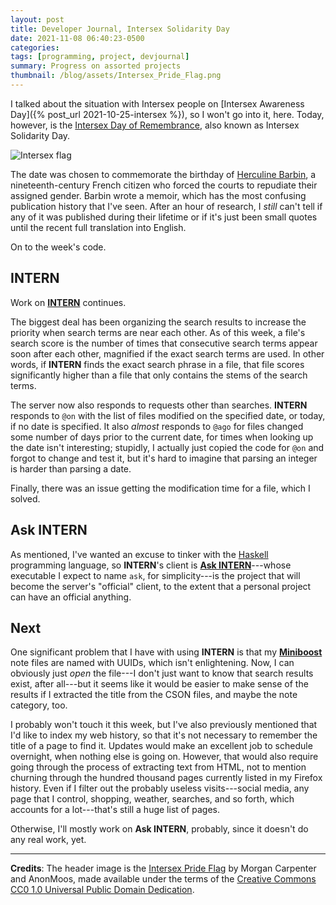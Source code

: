 ```yaml
---
layout: post
title: Developer Journal, Intersex Solidarity Day
date: 2021-11-08 06:40:23-0500
categories:
tags: [programming, project, devjournal]
summary: Progress on assorted projects
thumbnail: /blog/assets/Intersex_Pride_Flag.png
---
```


I talked about the situation with Intersex people on [Intersex Awareness Day]({% post_url 2021-10-25-intersex %}), so I won't go into it, here.  Today, however, is the [Intersex Day of Remembrance](https://en.wikipedia.org/wiki/Intersex_Day_of_Remembrance), also known as Intersex Solidarity Day.

![Intersex flag](/blog/assets/Intersex_Pride_Flag.png "I see no reason not to recycle the flag from two weeks ago...")

The date was chosen to commemorate the birthday of [Herculine Barbin](https://en.wikipedia.org/wiki/Herculine_Barbin), a nineteenth-century French citizen who forced the courts to repudiate their assigned gender.  Barbin wrote a memoir, which has the most confusing publication history that I've seen.  After an hour of research, I *still* can't tell if any of it was published during their lifetime or if it's just been small quotes until the recent full translation into English.

On to the week's code.

## INTERN

Work on [**INTERN**](https://github.com/jcolag/intern) continues.

The biggest deal has been organizing the search results to increase the priority when search terms are near each other.  As of this week, a file's search score is the number of times that consecutive search terms appear soon after each other, magnified if the exact search terms are used.  In other words, if **INTERN** finds the exact search phrase in a file, that file scores significantly higher than a file that only contains the stems of the search terms.

The server now also responds to requests other than searches.  **INTERN** responds to `@on` with the list of files modified on the specified date, or today, if no date is specified.  It also *almost* responds to `@ago` for files changed some number of days prior to the current date, for times when looking up the date isn't interesting; stupidly, I actually just copied the code for `@on` and forgot to change and test it, but it's hard to imagine that parsing an integer is harder than parsing a date.

Finally, there was an issue getting the modification time for a file, which I solved.

## Ask INTERN

As mentioned, I've wanted an excuse to tinker with the [Haskell](https://www.haskell.org/) programming language, so **INTERN**'s client is [**Ask INTERN**](https://github.com/jcolag/ask-intern)---whose executable I expect to name `ask`, for simplicity---is the project that will become the server's "official" client, to the extent that a personal project can have an official anything.

## Next

One significant problem that I have with using **INTERN** is that my [**Miniboost**](https://github.com/jcolag/Miniboost) note files are named with UUIDs, which isn't enlightening.  Now, I can obviously just *open* the file---I don't just want to know that search results exist, after all---but it seems like it would be easier to make sense of the results if I extracted the title from the CSON files, and maybe the note category, too.

I probably won't touch it this week, but I've also previously mentioned that I'd like to index my web history, so that it's not necessary to remember the title of a page to find it.  Updates would make an excellent job to schedule overnight, when nothing else is going on.  However, that would also require going through the process of extracting text from HTML, not to mention churning through the hundred thousand pages currently listed in my Firefox history.  Even if I filter out the probably useless visits---social media, any page that I control, shopping, weather, searches, and so forth, which accounts for a lot---that's still a huge list of pages.

Otherwise, I'll mostly work on **Ask INTERN**, probably, since it doesn't do any real work, yet.

* * *

**Credits**:  The header image is the [Intersex Pride Flag](https://ihra.org.au/22773/an-intersex-flag/) by Morgan Carpenter and AnonMoos, made available under the terms of the [Creative Commons CC0 1.0 Universal Public Domain Dedication](https://creativecommons.org/publicdomain/zero/1.0/deed.en).
